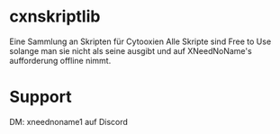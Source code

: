 # cxnskriptlib
Eine Sammlung an Skripten für Cytooxien
Alle Skripte sind Free to Use solange man sie nicht als seine ausgibt und auf XNeedNoName's aufforderung offline nimmt.
# Support
DM: xneednoname1 auf Discord
